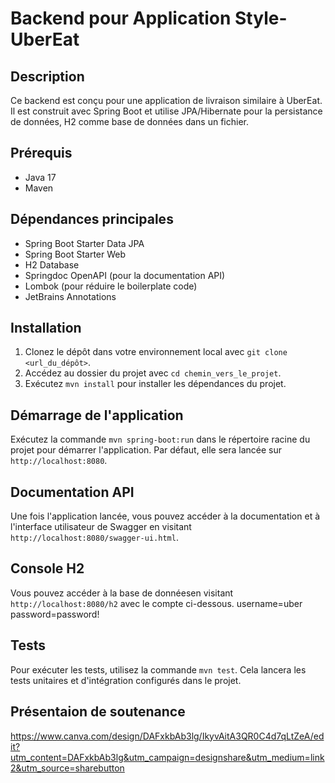 # Backend pour Application Style-UberEat

## Description

Ce backend est conçu pour une application de livraison similaire à UberEat. Il est construit avec Spring Boot et utilise JPA/Hibernate pour la persistance de données, H2 comme base de données dans un fichier.

## Prérequis

- Java 17
- Maven

## Dépendances principales

- Spring Boot Starter Data JPA
- Spring Boot Starter Web
- H2 Database
- Springdoc OpenAPI (pour la documentation API)
- Lombok (pour réduire le boilerplate code)
- JetBrains Annotations

## Installation

1. Clonez le dépôt dans votre environnement local avec `git clone <url_du_dépôt>`.
2. Accédez au dossier du projet avec `cd chemin_vers_le_projet`.
3. Exécutez `mvn install` pour installer les dépendances du projet.

## Démarrage de l'application

Exécutez la commande `mvn spring-boot:run` dans le répertoire racine du projet pour démarrer l'application. Par défaut, elle sera lancée sur `http://localhost:8080`.

## Documentation API

Une fois l'application lancée, vous pouvez accéder à la documentation et à l'interface utilisateur de Swagger en visitant `http://localhost:8080/swagger-ui.html`.

## Console H2
Vous pouvez accéder à la base de donnéesen visitant `http://localhost:8080/h2` avec le compte ci-dessous.
username=uber  
password=password!

## Tests

Pour exécuter les tests, utilisez la commande `mvn test`. Cela lancera les tests unitaires et d'intégration configurés dans le projet.

## Présentaion de soutenance
https://www.canva.com/design/DAFxkbAb3lg/IkyvAitA3QR0C4d7qLtZeA/edit?utm_content=DAFxkbAb3lg&utm_campaign=designshare&utm_medium=link2&utm_source=sharebutton
